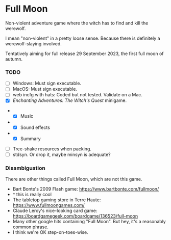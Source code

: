 # Full Moon

Non-violent adventure game where the witch has to find and kill the werewolf.

I mean "non-violent" in a pretty loose sense.
Because there is definitely a werewolf-slaying involved.

Tentatively aiming for full release 29 September 2023, the first full moon of autumn.

### TODO

- [ ] Windows: Must sign executable.
- [ ] MacOS: Must sign executable.
- [ ] web incfg with hats: Coded but not tested. Validate on a Mac.
- [x] _Enchanting Adventures: The Witch's Quest_ minigame.
- - [x] Music
- - [x] Sound effects
- - [x] Summary
- [ ] Tree-shake resources when packing.
- [ ] stdsyn. Or drop it, maybe minsyn is adequate?

### Disambiguation

There are other things called Full Moon, which are not this game.

- Bart Bonte's 2009 Flash game: https://www.bartbonte.com/fullmoon/
- ^ this is really cool
- The tabletop gaming store in Terre Haute: https://www.fullmoongames.com/
- Claude Leroy's nice-looking card game: https://boardgamegeek.com/boardgame/136523/full-moon
- Many other google hits containing "Full Moon". But hey, it's a reasonably common phrase.
- I think we're OK step-on-toes-wise.
